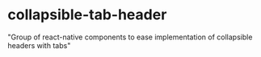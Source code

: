# collapsible-tab-header
"Group of react-native components to ease implementation of collapsible headers with tabs"
